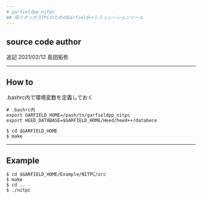 ```yaml
---
# garfieldpp_nitpc
## 陰イオンガスTPCのためのGarfield++シミュレーションツール
---
```

## source code author 

追記 2021/02/12 島田拓弥

---
## How to
.bashrc内で環境変数を定義しておく
```
# .bashrc内
export GARFIELD_HOME=/pash/to/garfieldpp_nitpc
export HEED_DATABASE=$GARFIELD_HOME/Heed/heed++/databece
```

```
$ cd $GARFIELD_HOME
$ make
```
---
## Example
```
$ cd $GARFIELD_HOME/Example/NITPC/src
$ make
$ cd ..
$ ./nitpc
```
